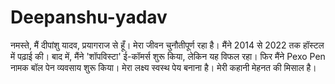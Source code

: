 # Deepanshu-yadav
नमस्ते, मैं दीपांशु यादव, प्रयागराज से हूँ। मेरा जीवन चुनौतीपूर्ण रहा है। मैंने 2014 से 2022 तक हॉस्टल में पढ़ाई की। बाद में, मैंने 'शॉपविस्टा' ई-कॉमर्स शुरू किया, लेकिन यह विफल रहा। फिर मैंने Pexo Pen नामक बॉल पेन व्यवसाय शुरू किया। मेरा लक्ष्य स्वस्थ पेय बनाना है। मेरी कहानी मेहनत की मिसाल है।
